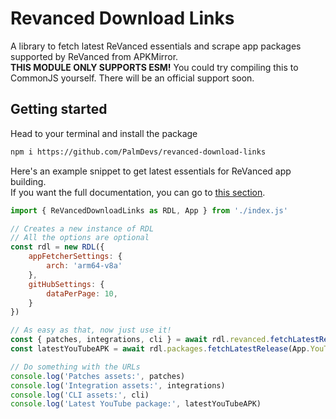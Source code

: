 # Revanced Download Links
A library to fetch latest ReVanced essentials and scrape app packages supported by ReVanced from APKMirror.  
**THIS MODULE ONLY SUPPORTS ESM!** You could try compiling this to CommonJS yourself. There will be an official support soon.

## Getting started
Head to your terminal and install the package
```sh
npm i https://github.com/PalmDevs/revanced-download-links
```
Here's an example snippet to get latest essentials for ReVanced app building.  
If you want the full documentation, you can go to [this section](DOCUMENTATION.md).
```js
import { ReVancedDownloadLinks as RDL, App } from './index.js'

// Creates a new instance of RDL
// All the options are optional
const rdl = new RDL({
    appFetcherSettings: {
        arch: 'arm64-v8a'
    },
    gitHubSettings: {
        dataPerPage: 10,
    }
})

// As easy as that, now just use it!
const { patches, integrations, cli } = await rdl.revanced.fetchLatestReleases()
const latestYouTubeAPK = await rdl.packages.fetchLatestRelease(App.YouTube)

// Do something with the URLs
console.log('Patches assets:', patches)
console.log('Integration assets:', integrations)
console.log('CLI assets:', cli)
console.log('Latest YouTube package:', latestYouTubeAPK)
```